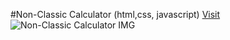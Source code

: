 #Non-Classic Calculator (html,css, javascript)
[Visit](https://giorgigok.github.io/Non-Classic-Calculator-Giorgi-Gokadze/)          
![Non-Classic Calculator IMG](https://i.imgur.com/jlYCemn.png)
